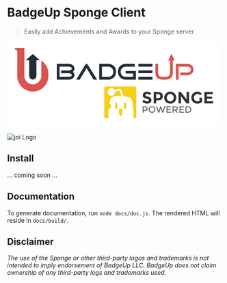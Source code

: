 # BadgeUp Sponge Client
> Easily add Achievements and Awards to your Sponge server

<p align="center">
  <img src="./badgeup-sponge.png"/>
</p>

![joi Logo](https://raw.githubusercontent.com/BadgeUp/sponge-client/master/badgeup-sponge.png)

## Install
... coming soon ...

## Documentation

To generate documentation, run `node docs/doc.js`. The rendered HTML will reside in `docs/build/`.

## Disclaimer

*The use of the Sponge or other third-party logos and trademarks is not intended to imply endorsement of BadgeUp LLC. BadgeUp does not claim ownership of any third-party logs and trademarks used.*
